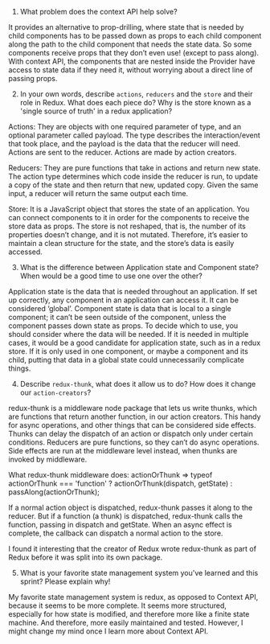 1. What problem does the context API help solve?


It provides an alternative to prop-drilling, where state that is needed by child components has to be passed down as props to each child component along the path to the child component that needs the state data. So some components receive props that they don’t even use! (except to pass along). With context API, the components that are nested inside the Provider have access to state data if they need it, without worrying about a direct line of passing props.


2. In your own words, describe `actions`, `reducers` and the `store` and their role in Redux. What does each piece do? Why is the store known as a 'single source of truth' in a redux application?


Actions: They are objects with one required parameter of type, and an optional parameter called payload. The type describes the interaction/event that took place, and the payload is the data that the reducer will need. Actions are sent to the reducer. Actions are made by action creators.

Reducers: They are pure functions that take in actions and return new state. The action type determines which code inside the reducer is run, to update a copy of the state and then return that new, updated copy. Given the same input, a reducer will return the same output each time.

Store: It is a JavaScript object that stores the state of an application. You can connect components to it in order for the components to receive the store data as props. The store is not reshaped, that is, the number of its properties doesn’t change, and it is not mutated. Therefore, it’s easier to maintain a clean structure for the state, and the store’s data is easily accessed.

3. What is the difference between Application state and Component state? When would be a good time to use one over the other?

Application state is the data that is needed throughout an application. If set up correctly, any component in an application can access it. It can be considered ‘global’. Component state is data that is local to a single component; it can’t be seen outside of the component, unless the component passes down state as props. To decide which to use, you should consider where the data will be needed. If it is needed in multiple cases, it would be a good candidate for application state, such as in a redux store. If it is only used in one component, or maybe a component and its child, putting that data in a global state could unnecessarily complicate things.


4. Describe `redux-thunk`, what does it allow us to do? How does it change our `action-creators`?

redux-thunk is a middleware node package that lets us write thunks, which are functions that return another function, in our action creators. This handy for async operations, and other things that can be considered side effects. Thunks can delay the dispatch of an action or dispatch only under certain conditions. Reducers are pure functions, so they can’t do async operations. Side effects are run at the middleware level instead, when thunks are invoked by middleware. 

What redux-thunk middleware does:
actionOrThunk =>
typeof actionOrThunk === 'function'
? actionOrThunk(dispatch, getState)
: passAlong(actionOrThunk);

If a normal action object is dispatched, redux-thunk passes it along to the reducer. But if a function (a thunk) is dispatched, redux-thunk calls the function, passing in dispatch and getState. When an async effect is complete, the callback can dispatch a normal action to the store.

I found it interesting that the creator of Redux wrote redux-thunk as part of Redux before it was split into its own package.


5. What is your favorite state management system you've learned and this sprint? Please explain why!

My favorite state management system is redux, as opposed to Context API, because it seems to be more complete. It seems more structured, especially for how state is modified, and therefore more like a finite state machine. And therefore, more easily maintained and tested. However, I might change my mind once I learn more about Context API.
